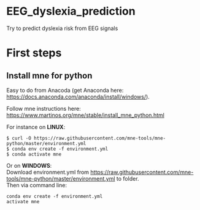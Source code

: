 # EEG_dyslexia_prediction 
Try to predict dyslexia risk from EEG signals

# First steps
## Install mne for python
Easy to do from Anacoda (get Anaconda here: https://docs.anaconda.com/anaconda/install/windows/).  

Follow mne instructions here: https://www.martinos.org/mne/stable/install_mne_python.html  

For instance on **LINUX**:  
```
$ curl -O https://raw.githubusercontent.com/mne-tools/mne-python/master/environment.yml
$ conda env create -f environment.yml
$ conda activate mne
```

Or on **WINDOWS**:  
Download environment.yml from https://raw.githubusercontent.com/mne-tools/mne-python/master/environment.yml to folder.  
Then via command line:
```
conda env create -f environment.yml
activate mne
```
